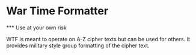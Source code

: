 # War Time Formatter

*** Use at your own risk

WTF is meant to operate on A-Z cipher texts but can be used for others. It provides military style group formatting of the cipher text.
